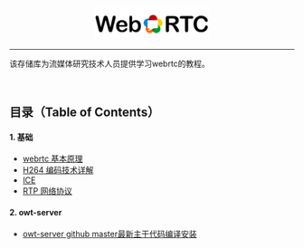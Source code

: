 <p align="center"><img width="40%" src="img/webrtc_icon2.png" /></p>

--------------------------------------------------------------------------------

该存储库为流媒体研究技术人员提供学习webrtc的教程。


<br/>

## 目录（Table of Contents）

#### 1. 基础
* [webrtc 基本原理](https://###)
* [H264 编码技术详解](https://###)
* [ICE](https://###)
* [RTP 网络协议](https://###)

#### 2. owt-server
* [owt-server github master最新主干代码编译安装](https://github.com/beijing-penguin/webrtc-blogs/owt-server-tutorial/owt-server.md)
